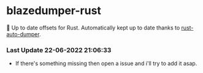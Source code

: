 # blazedumper-rust

🚀 Up to date offsets for Rust. Automatically kept up to date thanks to [rust-auto-dumper](https://github.com/Akandesh/rust-auto-dumper).


### Last Update 22-06-2022 21:06:33
- If there's something missing then open a issue and i'll try to add it asap.